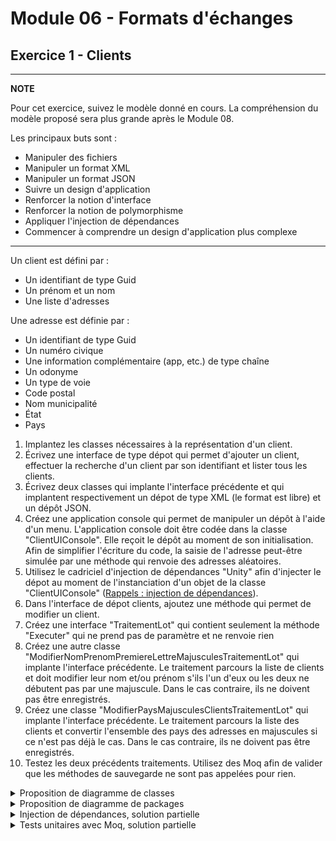 # Module 06 - Formats d'échanges

## Exercice 1 - Clients

---
**NOTE**

Pour cet exercice, suivez le modèle donné en cours. La compréhension du modèle proposé sera plus grande après le Module 08.

Les principaux buts sont :

- Manipuler des fichiers
- Manipuler un format XML
- Manipuler un format JSON
- Suivre un design d'application
- Renforcer la notion d'interface
- Renforcer la notion de polymorphisme
- Appliquer l'injection de dépendances
- Commencer à comprendre un design d'application plus complexe

---

Un client est défini par :

- Un identifiant de type Guid
- Un prénom et un nom
- Une liste d'adresses

Une adresse est définie par :

- Un identifiant de type Guid
- Un numéro civique
- Une information complémentaire (app, etc.) de type chaîne
- Un odonyme
- Un type de voie
- Code postal
- Nom municipalité
- État
- Pays

1. Implantez les classes nécessaires à la représentation d'un client.
2. Écrivez une interface de type dépot qui permet d'ajouter un client, effectuer la recherche d'un client par son identifiant et lister tous les clients.
3. Écrivez deux classes qui implante l'interface précédente et qui implantent respectivement un dépot de type XML (le format est libre) et un dépôt JSON.
4. Créez une application console qui permet de manipuler un dépôt à l'aide d'un menu. L'application console doit être codée dans la classe "ClientUIConsole". Elle reçoit le dépôt au moment de son initialisation.
Afin de simplifier l'écriture du code, la saisie de l'adresse peut-être simulée par une méthode qui renvoie des adresses aléatoires.
5. Utilisez le cadriciel d'injection de dépendances "Unity" afin d'injecter le dépot au moment de l'instanciation d'un objet de la classe "ClientUIConsole" ([Rappels : injection de dépendances](https://www.youtube.com/watch?v=-spiIEfFzpw)).
6. Dans l'interface de dépot clients, ajoutez une méthode qui permet de modifier un client.
7. Créez une interface "TraitementLot" qui contient seulement la méthode "Executer" qui ne prend pas de paramètre et ne renvoie rien
8. Créez une autre classe "ModifierNomPrenomPremiereLettreMajusculesTraitementLot" qui implante l'interface précédente. Le traitement parcours la liste de clients et doit modifier leur nom et/ou prénom s'ils l'un d'eux ou les deux ne débutent pas par une majuscule. Dans le cas contraire, ils ne doivent pas être enregistrés.
9. Créez une classe "ModifierPaysMajusculesClientsTraitementLot" qui implante l'interface précédente. Le traitement parcours la liste des clients et convertir l'ensemble des pays des adresses en majuscules si ce n'est pas déjà le cas. Dans le cas contraire, ils ne doivent pas être enregistrés.
10. Testez les deux précédents traitements. Utilisez des Moq afin de valider que les méthodes de sauvegarde ne sont pas appelées pour rien.

<details>
    <summary>Proposition de diagramme de classes</summary>

![Diagramme de classes](images/Module06_Formats_Echanges/diag/src/DiagExerciceClients/DiagClassesClients.svg)
</details>

<details>
    <summary>Proposition de diagramme de packages</summary>

![Dépendances entre packages](images/Module06_Formats_Echanges/diag/src/DiagExerciceClientsPkg/DiagClassesClientsPkg.svg)
</details>

<details>
    <summary>Injection de dépendances, solution partielle</summary>

Inspirez-vous du code suivant :

```csharp
IUnityContainer conteneur = new UnityContainer();

conteneur.RegisterType<IDepotClients, DepotClientsJSON>(TypeLifetime.Singleton, new Unity.Injection.InjectionConstructor(new object[] { cheminComplet }));

ClientUIConsole clientUIConsole = conteneur.Resolve<ClientUIConsole>();
clientUIConsole.ExecuterUI();
```

</details>

<details>
    <summary>Tests unitaires avec Moq, solution partielle</summary>

Inspirez-vous du code suivant :

```csharp
[Fact]
public void Executer_2Clients3Adresses2AModifier_TousEnMaj()
{
    Mock<IDepotClients> mockDepot = new Mock<IDepotClients>();
    mockDepot.Setup(m => m.ListerClients()).Returns(new List<Client>()
    {
        new Client(Guid.NewGuid(), "Nom1", "Prenom1", new List<Adresse>()
        {
            new Adresse(Guid.NewGuid(), 100, "", "ODO", "Voie", "CP", "Muni", "Etat", "Pays1"),
            new Adresse(Guid.NewGuid(), 100, "", "ODO", "Voie", "CP", "Muni", "Etat", "PAYS2"),
        }),
        new Client(Guid.NewGuid(), "Nom2", "Prenom2", new List<Adresse>()
        {
            new Adresse(Guid.NewGuid(), 100, "", "ODO", "Voie", "CP", "Muni", "Etat", "Pays3"),
        })
    });
    List<Client> clientsModifies = new List<Client>();
    mockDepot.Setup(m => m.ModifierClient(It.IsAny<Client>())).Callback<Client>(c => clientsModifies.Add(c));

    ModifierPaysMajusculesClientsTraitementLot mpmct = new ModifierPaysMajusculesClientsTraitementLot(mockDepot.Object);

    mpmct.Executer();

    mockDepot.Verify(m => m.ListerClients(), Times.Once);
    mockDepot.Verify(m => m.ModifierClient(It.IsAny<Client>()), Times.Exactly(2));
    mockDepot.VerifyNoOtherCalls();

    Assert.Equal(2, clientsModifies.Count);
    Assert.Equal(2, clientsModifies[0].Adresses.Count);
    Assert.Equal("PAYS1", clientsModifies[0].Adresses[0].Pays);
    Assert.Single(clientsModifies[1].Adresses);
    Assert.Equal("PAYS3", clientsModifies[1].Adresses[0].Pays);
}
```

</details>
